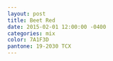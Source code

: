 ```yaml
---
layout: post
title: Beet Red
date: 2015-02-01 12:00:00 -0400
categories: mix
color: 7A1F3D
pantone: 19-2030 TCX
---
```

